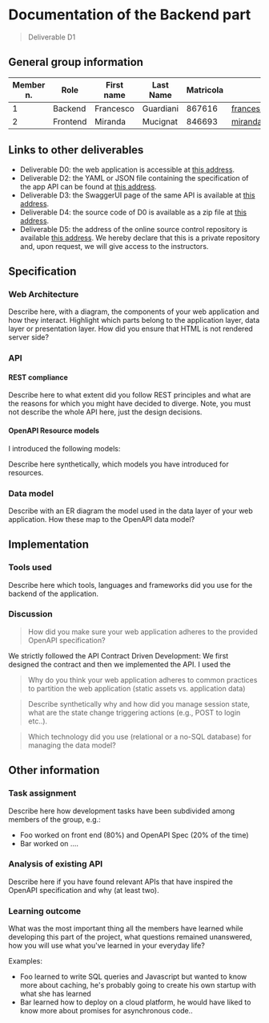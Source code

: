 # Documentation of the Backend part

> Deliverable D1

## General group information

| Member n. | Role | First name | Last Name | Matricola | Email address |
| --------- | ------------- | ---------- | --------- | --------- | --------------- |
| 1 | Backend | Francesco | Guardiani | 867616 | francesco.guardiani@mail.polimi.it |
| 2 | Frontend | Miranda | Mucignat | 846693 | miranda.mucignat@mail.polimi.it |

## Links to other deliverables

- Deliverable D0: the web application is accessible at
[this address](https://hyp-2019-library.herokuapp.com).
- Deliverable D2: the YAML or JSON file containing the specification of the app
API can be found at [this address](https://hyp-2019-library.herokuapp.com/backend/spec.yaml).
- Deliverable D3: the SwaggerUI page of the same API is available at
[this address](https://hyp-2019-library.herokuapp.com/backend/swaggerui).
- Deliverable D4: the source code of D0 is available as a zip file at
[this address](https://hyp-2019-library.herokuapp.com/backend/app.zip).
- Deliverable D5: the address of the online source control repository is
available [this address](https://github.com/slinkydeveloper/hyp-2019-web-library). We hereby declare that this
is a private repository and, upon request, we will give access to the
instructors.

## Specification

### Web Architecture

[](architecture.puml ':include :type=code plantuml')

Describe here, with a diagram, the components of your web application and how they interact. Highlight which parts belong to the application layer, data layer
or presentation layer. How did you ensure that HTML is not rendered server side?

### API

#### REST compliance


Describe here to what extent did you follow REST principles and what are the
reasons for which you might have decided to diverge. Note, you must not describe
the whole API here, just the design decisions.

#### OpenAPI Resource models

I introduced the following models:


Describe here synthetically, which models you have introduced for resources.

### Data model

Describe with an ER diagram the model used in the data layer of your web
application. How these map to the OpenAPI data model?

## Implementation

### Tools used

Describe here which tools, languages and frameworks did you use for the backend
of the application.

### Discussion

> How did you make sure your web application adheres to the provided OpenAPI
specification?

We strictly followed the API Contract Driven Development: We first designed the contract and then we implemented the API.
I used the 

> Why do you think your web application adheres to common practices to partition
the web application (static assets vs. application data)

> Describe synthetically why and how did you manage session state, what are the
state change triggering actions (e.g., POST to login etc..).

> Which technology did you use (relational or a no-SQL database) for managing the data model?

## Other information

### Task assignment

Describe here how development tasks have been subdivided among members of the
group, e.g.:

- Foo worked on front end (80%) and OpenAPI Spec (20% of the time)
- Bar worked on ....

### Analysis of existing API


Describe here if you have found relevant APIs that have inspired the OpenAPI
specification and why (at least two).

### Learning outcome
What was the most important thing all the members have learned while developing
this part of the project, what questions remained unanswered, how you will use
what you've learned in your everyday life?

Examples:

- Foo learned to write SQL queries and Javascript but wanted to know more about
caching, he's probably going to create his own startup with what she has
learned
- Bar learned how to deploy on a cloud platform, he would have liked to know
more about promises for asynchronous code..